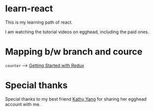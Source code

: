 # learn-react

This is my learning path of react. 

I am watching the tutorial videos on egghead, including the paid ones.


# Mapping b/w branch and cource

`counter` --> [Getting Started with Redux](https://egghead.io/courses/getting-started-with-redux)

# Special thanks

Special thanks to my best friend [Kathy Yang](https://github.com/kathy-kk) for sharing her egghead account with me. 
